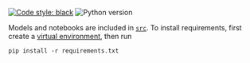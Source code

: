 [![Code style: black](https://img.shields.io/badge/code%20style-black-000000.svg)](https://github.com/psf/black)
![Python version](https://img.shields.io/badge/python-3.6%20|%203.7-blue.svg)

Models and notebooks are included in [`src`](src). To install
requirements, first create a [virtual
environment](https://docs.python.org/3/tutorial/venv.html), then run

```
pip install -r requirements.txt
```
